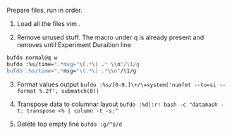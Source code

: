 Prepare files, run in order.

1. Load all the files
vim *.* 

2. Remove unused stuff. The macro under q is already present and removes until
Experiment Duraition line 
```bash
bufdo normal@q w 
bufdo :%s/time=".*msg="\(.*\) .* \\n"/\1/g
bufdo :%s/time=".*msg="\(.*\) .*\\n"/\1/g
```

3. Format values output
`bufdo :%s/[0-9.]\+/\=system('numfmt --to=si --format %.2f', submatch(0))`

4. Transpose data to columnar layout
`bufdo :%d|:r! bash -c "datamash -t: transpose <% | column -t -s:"`

5. Delete top empty line
`bufdo :g/^$/d`
